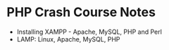 # PHP Crash Course Notes
- Installing XAMPP - Apache, MySQL, PHP and Perl
- LAMP: Linux, Apache, MySQL, PHP